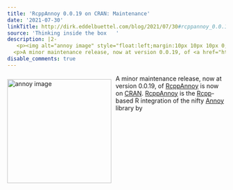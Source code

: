```yaml
---
title: 'RcppAnnoy 0.0.19 on CRAN: Maintenance'
date: '2021-07-30'
linkTitle: http://dirk.eddelbuettel.com/blog/2021/07/30#rcppannoy_0.0.19
source: 'Thinking inside the box   '
description: |2-
   <p><img alt="annoy image" style="float:left;margin:10px 10px 10px 0;" width="240" src="https://raw.github.com/spotify/annoy/master/ann.png"/></p>
  <p>A minor maintenance release, now at version 0.0.19, of <a href="https://dirk.eddelbuettel.com/code/rcpp.annoy.html">RcppAnnoy</a> is now on <a href="https://cran.r-project.org">CRAN</a>. <a href="https://dirk.eddelbuettel.com/code/rcpp.annoy.html">RcppAnnoy</a> is the <a href="https://dirk.eddelbuettel.com/code/rcpp.html">Rcpp</a>-based R integration of the nifty <a href="https://github.com/spotify/annoy">Annoy</a> library by <a ...
disable_comments: true
---
```

 <p><img alt="annoy image" style="float:left;margin:10px 10px 10px 0;" width="240" src="https://raw.github.com/spotify/annoy/master/ann.png"/></p>
<p>A minor maintenance release, now at version 0.0.19, of <a href="https://dirk.eddelbuettel.com/code/rcpp.annoy.html">RcppAnnoy</a> is now on <a href="https://cran.r-project.org">CRAN</a>. <a href="https://dirk.eddelbuettel.com/code/rcpp.annoy.html">RcppAnnoy</a> is the <a href="https://dirk.eddelbuettel.com/code/rcpp.html">Rcpp</a>-based R integration of the nifty <a href="https://github.com/spotify/annoy">Annoy</a> library by <a ...